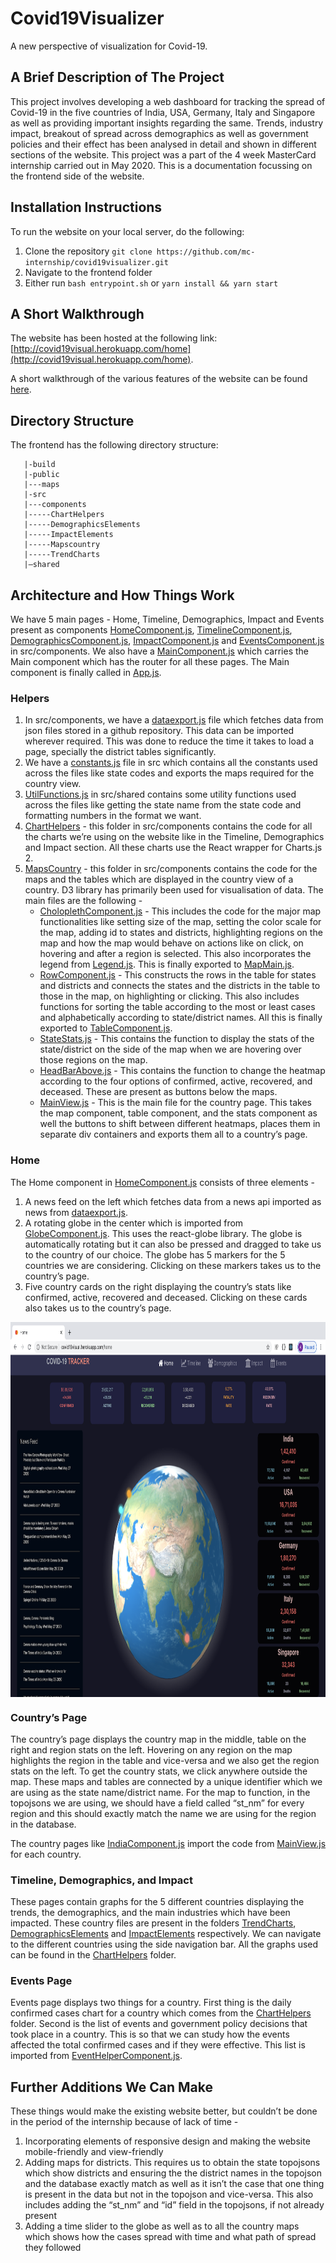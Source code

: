 # Covid19Visualizer

A new perspective of visualization for Covid-19. 

## A Brief Description of The Project

This project involves developing a web dashboard for tracking the spread of Covid-19 in the five countries of 
India, USA, Germany, Italy and Singapore as well as providing important insights regarding the same. Trends, industry
impact, breakout of spread across demographics as well as government policies and their effect has been analysed in 
detail and shown in different sections of the website. This project was a part of the 4 week MasterCard internship carried
out in May 2020. This is a documentation focussing on the frontend side of the website. 

## Installation Instructions 

To run the website on your local server, do the following:

1. Clone the repository 
`git clone https://github.com/mc-internship/covid19visualizer.git`
2. Navigate to the frontend folder
3. Either run `bash entrypoint.sh` or `yarn install && yarn start`

## A Short Walkthrough 

The website has been hosted at the following link: [http://covid19visual.herokuapp.com/home](http://covid19visual.herokuapp.com/home). 

A short walkthrough of the various features of the website can be found [here](https://photos.app.goo.gl/xEL4B8GYS9kgBcTM9).

## Directory Structure 

The frontend has the following directory structure:
```-/|/'
   |-build
   |-public
   |---maps
   |-src
   |---components
   |-----ChartHelpers
   |-----DemographicsElements
   |-----ImpactElements
   |-----Mapscountry
   |-----TrendCharts
   |—shared

```
## Architecture and How Things Work

We have 5 main pages - Home, Timeline, Demographics, Impact and Events present as components [HomeComponent.js](https://github.com/mc-internship/covid19visualizer/blob/master/frontend/src/components/HomeComponent.js), [TimelineComponent.js](https://github.com/mc-internship/covid19visualizer/blob/master/frontend/src/components/TimelineComponent.js), [DemographicsComponent.js](https://github.com/mc-internship/covid19visualizer/blob/master/frontend/src/components/DemographicsComponent.js), [ImpactComponent.js](https://github.com/mc-internship/covid19visualizer/blob/master/frontend/src/components/ImpactComponent.js) and [EventsComponent.js](https://github.com/mc-internship/covid19visualizer/blob/master/frontend/src/components/EventComponent.js) in src/components. We also have a [MainComponent.js](https://github.com/mc-internship/covid19visualizer/blob/master/frontend/src/components/MainComponent.js) which carries the Main component which has the router for all these pages. The Main component is finally called in [App.js](https://github.com/mc-internship/covid19visualizer/blob/master/frontend/src/App.js). 

### Helpers 
1. In src/components, we have a [dataexport.js](https://github.com/mc-internship/covid19visualizer/blob/master/frontend/src/components/dataexport.js) file which fetches data from json files stored in a github repository. This data can be imported wherever required. This was done to reduce the time it takes to load a page, specially the district tables significantly. 
2. We have a [constants.js](https://github.com/mc-internship/covid19visualizer/blob/master/frontend/src/constants.js) file in src which contains all the constants used across the files like state codes and exports the maps required for the country view.
3. [UtilFunctions.js](https://github.com/mc-internship/covid19visualizer/blob/master/frontend/src/shared/UtilFunctions.js) in src/shared contains some utility functions used across the files like getting the state name from the state code and formatting numbers in the format we want.
4. [ChartHelpers](https://github.com/mc-internship/covid19visualizer/tree/master/frontend/src/components/ChartHelpers) - this folder in src/components contains the code for all the charts we’re using on the website like in the Timeline, Demographics and Impact section. All these charts use the React wrapper for Charts.js 2. 
5. [MapsCountry](https://github.com/mc-internship/covid19visualizer/tree/master/frontend/src/components/Mapscountry) - this folder in src/components contains the code for the maps and the tables which are displayed in the country view of a country. D3 library has primarily been used for visualisation of data. The main files are the following - 
   * [CholoplethComponent.js](https://github.com/mc-internship/covid19visualizer/blob/master/frontend/src/components/Mapscountry/ChoroplethComponent.js) - This includes the code for the major map functionalities like setting size of the map, setting the color scale for the map, adding id to states and districts, highlighting regions on the map and how the map would behave on actions like on click, on hovering and after a region is selected. This also incorporates the legend from [Legend.js](https://github.com/mc-internship/covid19visualizer/blob/master/frontend/src/components/Mapscountry/Legend.js). This is finally exported to [MapMain.js](https://github.com/mc-internship/covid19visualizer/blob/master/frontend/src/components/Mapscountry/MapMain.js).
   * [RowComponent.js](https://github.com/mc-internship/covid19visualizer/blob/master/frontend/src/components/Mapscountry/RowComponent.js) - This constructs the rows in the table for states and districts and connects the states and the districts in the table to those in the map, on highlighting or clicking. This also includes functions for sorting the table according to the most or least cases and alphabetically according to state/district names. All this is finally exported to [TableComponent.js](https://github.com/mc-internship/covid19visualizer/blob/master/frontend/src/components/Mapscountry/TableComponent.js).
   * [StateStats.js](https://github.com/mc-internship/covid19visualizer/blob/master/frontend/src/components/Mapscountry/StateStats.js) - This contains the function to display the stats of the state/district on the side of the map when we are hovering over those regions on the map.
   * [HeadBarAbove.js](https://github.com/mc-internship/covid19visualizer/blob/master/frontend/src/components/Mapscountry/HeadBarAbove.js) - This contains the function to change the heatmap according to the four options of confirmed, active, recovered, and deceased. These are present as buttons below the maps.
   * [MainView.js](https://github.com/mc-internship/covid19visualizer/blob/master/frontend/src/components/Mapscountry/MainView.js) - This is the main file for the country page. This takes the map component, table component, and the stats component as well the buttons to shift between different heatmaps, places them in separate div containers and exports them all to a country’s page. 

### Home 

The Home component in [HomeComponent.js](https://github.com/mc-internship/covid19visualizer/blob/master/frontend/src/components/HomeComponent.js) consists of three elements - 
1. A news feed on the left which fetches data from a news api imported as news from [dataexport.js](https://github.com/mc-internship/covid19visualizer/blob/master/frontend/src/components/dataexport.js). 
2. A rotating globe in the center  which is imported from [GlobeComponent.js](https://github.com/mc-internship/covid19visualizer/blob/master/frontend/src/components/GlobeComponent.js). This uses the react-globe library. The globe is automatically rotating but it can also be pressed and dragged to take us to the country of our choice. The globe has 5 markers for the 5 countries we are considering. Clicking on these markers takes us to the country’s page. 
3. Five country cards on the right displaying the country’s stats like confirmed, active, recovered and deceased. Clicking on these cards also takes us to the country’s page. 

<img src="assets/Home.png" width="960" height="600" align="center" />

### Country’s Page

The country’s page displays the country map in the middle, table on the right and region stats on the left. Hovering on any region on the map highlights the region in the table and vice-versa and we also get the region stats on the left. To get the country stats, we click anywhere outside the map. These maps and tables are connected by a unique identifier which we are using as the state name/district name. For the map to function, in the topojsons we are using, we should have a field called “st_nm” for every region and this should exactly match the name we are using for the region in the database. 

The country pages like [IndiaComponent.js](https://github.com/mc-internship/covid19visualizer/blob/master/frontend/src/components/IndiaComponent.js) import the code from [MainView.js](https://github.com/mc-internship/covid19visualizer/blob/master/frontend/src/components/Mapscountry/MainView.js) for each country. 

### Timeline, Demographics, and Impact

These pages contain graphs for the 5 different countries displaying the trends, the demographics, and the main industries which have been impacted. These country files are present in the folders [TrendCharts](https://github.com/mc-internship/covid19visualizer/tree/master/frontend/src/components/TrendCharts), [DemographicsElements](https://github.com/mc-internship/covid19visualizer/tree/master/frontend/src/components/DemographicsElements) and [ImpactElements](https://github.com/mc-internship/covid19visualizer/tree/master/frontend/src/components/ImpactElements) respectively. We can navigate to the different countries using the side navigation bar. All the graphs used can be found in the [ChartHelpers](https://github.com/mc-internship/covid19visualizer/tree/master/frontend/src/components/ChartHelpers) folder. 

### Events Page

Events page displays two things for a country. First thing is the daily confirmed cases chart for a country which comes from the [ChartHelpers](https://github.com/mc-internship/covid19visualizer/tree/master/frontend/src/components/ChartHelpers) folder. Second is the list of events and government policy decisions that took place in a country. This is so that we can study how the events affected the total confirmed cases and if they were effective. This list is imported from [EventHelperComponent.js](https://github.com/mc-internship/covid19visualizer/blob/master/frontend/src/components/EventHelperComponent.js).

## Further Additions We Can Make

These things would make the existing website better, but couldn’t be done in the period of the internship because of lack of time - 

1. Incorporating elements of responsive design and making the website mobile-friendly and view-friendly
2. Adding maps for districts. This requires us to obtain the state topojsons which show districts and ensuring the the district names in the topojson and the database exactly match as well as it isn’t the case that one thing is present in the data but not in the topojson and vice-versa. This also includes adding the “st_nm” and “id” field in the topojsons, if not already present
3. Adding a time slider to the globe as well as to all the country maps which shows how the cases spread with time and what path of spread they followed 





